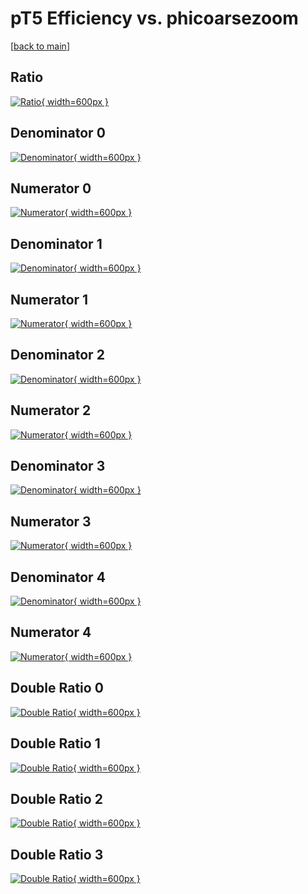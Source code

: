 # pT5 Efficiency vs. phicoarsezoom

[[back to main](./)]



## Ratio

[![Ratio](../mtv/var/pT5_loweta_321_-1_eff_phicoarsezoom.png){ width=600px }](../mtv/var/pT5_loweta_321_-1_eff_phicoarsezoom.pdf)

## Denominator 0

[![Denominator](../mtv/den/pT5_loweta_321_-1_eff_phicoarsezoom_den0.png){ width=600px }](../mtv/den/pT5_loweta_321_-1_eff_phicoarsezoom_den0.pdf)

## Numerator 0

[![Numerator](../mtv/num/pT5_loweta_321_-1_eff_phicoarsezoom_num0.png){ width=600px }](../mtv/num/pT5_loweta_321_-1_eff_phicoarsezoom_num0.pdf)

## Denominator 1

[![Denominator](../mtv/den/pT5_loweta_321_-1_eff_phicoarsezoom_den1.png){ width=600px }](../mtv/den/pT5_loweta_321_-1_eff_phicoarsezoom_den1.pdf)

## Numerator 1

[![Numerator](../mtv/num/pT5_loweta_321_-1_eff_phicoarsezoom_num1.png){ width=600px }](../mtv/num/pT5_loweta_321_-1_eff_phicoarsezoom_num1.pdf)

## Denominator 2

[![Denominator](../mtv/den/pT5_loweta_321_-1_eff_phicoarsezoom_den2.png){ width=600px }](../mtv/den/pT5_loweta_321_-1_eff_phicoarsezoom_den2.pdf)

## Numerator 2

[![Numerator](../mtv/num/pT5_loweta_321_-1_eff_phicoarsezoom_num2.png){ width=600px }](../mtv/num/pT5_loweta_321_-1_eff_phicoarsezoom_num2.pdf)

## Denominator 3

[![Denominator](../mtv/den/pT5_loweta_321_-1_eff_phicoarsezoom_den3.png){ width=600px }](../mtv/den/pT5_loweta_321_-1_eff_phicoarsezoom_den3.pdf)

## Numerator 3

[![Numerator](../mtv/num/pT5_loweta_321_-1_eff_phicoarsezoom_num3.png){ width=600px }](../mtv/num/pT5_loweta_321_-1_eff_phicoarsezoom_num3.pdf)

## Denominator 4

[![Denominator](../mtv/den/pT5_loweta_321_-1_eff_phicoarsezoom_den4.png){ width=600px }](../mtv/den/pT5_loweta_321_-1_eff_phicoarsezoom_den4.pdf)

## Numerator 4

[![Numerator](../mtv/num/pT5_loweta_321_-1_eff_phicoarsezoom_num4.png){ width=600px }](../mtv/num/pT5_loweta_321_-1_eff_phicoarsezoom_num4.pdf)

## Double Ratio 0

[![Double Ratio](../mtv/ratio/pT5_loweta_321_-1_eff_phicoarsezoom_ratio0.png){ width=600px }](../mtv/ratio/pT5_loweta_321_-1_eff_phicoarsezoom_ratio0.pdf)

## Double Ratio 1

[![Double Ratio](../mtv/ratio/pT5_loweta_321_-1_eff_phicoarsezoom_ratio1.png){ width=600px }](../mtv/ratio/pT5_loweta_321_-1_eff_phicoarsezoom_ratio1.pdf)

## Double Ratio 2

[![Double Ratio](../mtv/ratio/pT5_loweta_321_-1_eff_phicoarsezoom_ratio2.png){ width=600px }](../mtv/ratio/pT5_loweta_321_-1_eff_phicoarsezoom_ratio2.pdf)

## Double Ratio 3

[![Double Ratio](../mtv/ratio/pT5_loweta_321_-1_eff_phicoarsezoom_ratio3.png){ width=600px }](../mtv/ratio/pT5_loweta_321_-1_eff_phicoarsezoom_ratio3.pdf)

